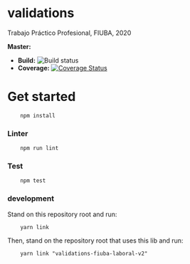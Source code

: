 # validations
Trabajo Práctico Profesional, FIUBA, 2020

**Master:** 
  * **Build:** ![Build status](https://github.com/fiuba-laboral-v2/validations/workflows/validations-build/badge.svg)  
  * **Coverage:** [![Coverage Status](https://coveralls.io/repos/github/fiuba-laboral-v2/validations/badge.svg)](https://coveralls.io/github/fiuba-laboral-v2/validations)

# Get started

```
    npm install
```

### Linter

```
    npm run lint
```

### Test
```
    npm test
```

### development

Stand on this repository root and run:
```
    yarn link
```

Then, stand on the repository root that uses this lib and run:
```
    yarn link "validations-fiuba-laboral-v2"
```

